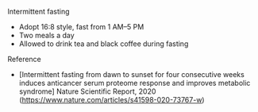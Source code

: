 Intermittent fasting 
- Adopt 16:8 style, fast from 1 AM–5 PM
- Two meals a day
- Allowed to drink tea and black coffee during fasting


Reference
- [Intermittent fasting from dawn to sunset for four consecutive weeks induces anticancer serum proteome response and improves metabolic syndrome] Nature Scientific Report, 2020 (https://www.nature.com/articles/s41598-020-73767-w)

